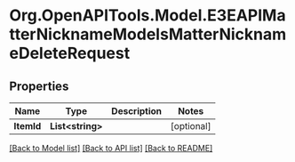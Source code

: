 
# Org.OpenAPITools.Model.E3EAPIMatterNicknameModelsMatterNicknameDeleteRequest

## Properties

Name | Type | Description | Notes
------------ | ------------- | ------------- | -------------
**ItemId** | **List&lt;string&gt;** |  | [optional] 

[[Back to Model list]](../README.md#documentation-for-models)
[[Back to API list]](../README.md#documentation-for-api-endpoints)
[[Back to README]](../README.md)

